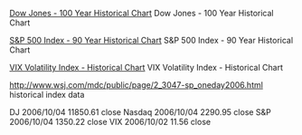 <a href='http://www.macrotrends.net/1319/dow-jones-100-year-historical-chart'>Dow Jones - 100 Year Historical Chart</a>
Dow Jones - 100 Year Historical Chart

<a href='http://www.macrotrends.net/2324/sp-500-historical-chart-data'>S&P 500 Index - 90 Year Historical Chart</a>
S&P 500 Index - 90 Year Historical Chart

<a href='http://www.macrotrends.net/2603/vix-volatility-index-historical-chart'>VIX Volatility Index - Historical Chart</a>
VIX Volatility Index - Historical Chart


http://www.wsj.com/mdc/public/page/2_3047-sp_oneday2006.html
historical index data

DJ      2006/10/04      11850.61        close
Nasdaq  2006/10/04      2290.95         close
S&P     2006/10/04      1350.22         close
VIX     2006/10/02      11.56           close
